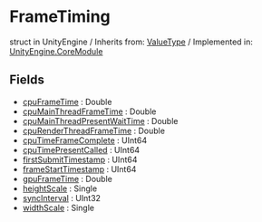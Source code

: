 # FrameTiming
struct in UnityEngine
 / Inherits from: <a href="https://docs.unity3d.com/6000.0/Documentation/ScriptReference/ValueType.html">ValueType</a> / Implemented in: <a href="https://docs.unity3d.com/6000.0/Documentation/ScriptReference/UnityEngine.CoreModule.html">UnityEngine.CoreModule</a>

## Fields
- <a href="https://docs.unity3d.com/6000.0/Documentation/ScriptReference/FrameTiming-cpuFrameTime.html">cpuFrameTime</a> : Double
- <a href="https://docs.unity3d.com/6000.0/Documentation/ScriptReference/FrameTiming-cpuMainThreadFrameTime.html">cpuMainThreadFrameTime</a> : Double
- <a href="https://docs.unity3d.com/6000.0/Documentation/ScriptReference/FrameTiming-cpuMainThreadPresentWaitTime.html">cpuMainThreadPresentWaitTime</a> : Double
- <a href="https://docs.unity3d.com/6000.0/Documentation/ScriptReference/FrameTiming-cpuRenderThreadFrameTime.html">cpuRenderThreadFrameTime</a> : Double
- <a href="https://docs.unity3d.com/6000.0/Documentation/ScriptReference/FrameTiming-cpuTimeFrameComplete.html">cpuTimeFrameComplete</a> : UInt64
- <a href="https://docs.unity3d.com/6000.0/Documentation/ScriptReference/FrameTiming-cpuTimePresentCalled.html">cpuTimePresentCalled</a> : UInt64
- <a href="https://docs.unity3d.com/6000.0/Documentation/ScriptReference/FrameTiming-firstSubmitTimestamp.html">firstSubmitTimestamp</a> : UInt64
- <a href="https://docs.unity3d.com/6000.0/Documentation/ScriptReference/FrameTiming-frameStartTimestamp.html">frameStartTimestamp</a> : UInt64
- <a href="https://docs.unity3d.com/6000.0/Documentation/ScriptReference/FrameTiming-gpuFrameTime.html">gpuFrameTime</a> : Double
- <a href="https://docs.unity3d.com/6000.0/Documentation/ScriptReference/FrameTiming-heightScale.html">heightScale</a> : Single
- <a href="https://docs.unity3d.com/6000.0/Documentation/ScriptReference/FrameTiming-syncInterval.html">syncInterval</a> : UInt32
- <a href="https://docs.unity3d.com/6000.0/Documentation/ScriptReference/FrameTiming-widthScale.html">widthScale</a> : Single
